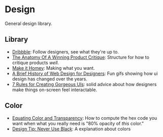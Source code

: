 # Design
General design library.

## Library
- [Dribbble](https://dribbble.com/): Follow designers, see what they're up to.
- [The Anatomy Of A Winning Product Critique](http://www.fastcodesign.com/3032051/the-anatomy-of-a-winning-product-critique): Structure for how to critique products _well_.
- [Make it Homey](http://frankchimero.com/blog/make-it-homely/): Making what you want.
- [A Brief History of Web Design for Designers](http://blog.froont.com/brief-history-of-web-design-for-designers/): Fun gifs showing how ui design has changed over the years.
- [7 Rules for Creating Gorgeous UIs](https://medium.com/@erikdkennedy/7-rules-for-creating-gorgeous-ui-part-1-559d4e805cda): solid advice about how designers make things on-screen feel interactable.

## Color
- [Equating Color and Transparency](http://viget.com/inspire/3027): How to compute the hex code you want when what you really need is "80% opacity of _this_ color."
- [Design Tip: Never Use Black](http://ianstormtaylor.com/design-tip-never-use-black/): A explanation about colors
